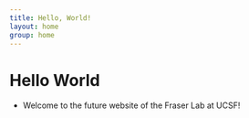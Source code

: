```yaml
---
title: Hello, World!
layout: home
group: home
---
```


# Hello World

* Welcome to the future website of the Fraser Lab at UCSF!